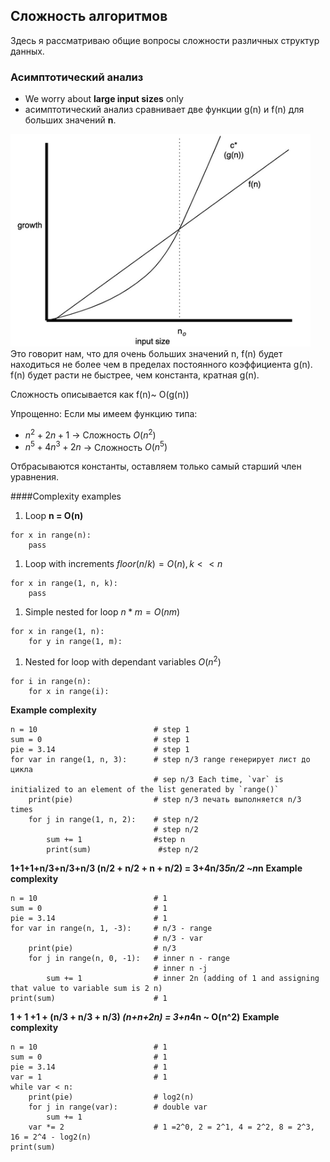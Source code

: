## Сложность алгоритмов

Здесь я рассматриваю общие вопросы сложности различных структур данных.

### Асимптотический анализ
- We worry about **large input sizes** only
- асимптотический анализ сравнивает две функции g(n) и f(n) для больших значений **n**.
<img src="img/01.png" width="480">
Это говорит нам, что для очень больших значений n, f(n) будет находиться не более чем в пределах постоянного коэффициента g(n). f(n) будет расти не быстрее, чем константа, кратная g(n).

Сложность описывается как f(n)~ O(g(n))

Упрощенно: Если мы имеем функцию типа:
- $n^2 + 2n +1$ -> Сложность $O(n^2)$
- $n^5 + 4n^3 +2n$ -> Сложность $O(n^5)$

Отбрасываются константы, оставляем только самый старший член уравнения. 

####Complexity examples
1. Loop **n = O(n)**
```
for x in range(n):
    pass
```
1. Loop with increments  $floor(n/k)=O(n), k << n$
```
for x in range(1, n, k):
    pass
```
1. Simple nested for loop $n*m = O(nm)$
```
for x in range(1, n):
    for y in range(1, m):
```
1. Nested for loop with dependant variables $O(n^2)$
```
for i in range(n):
    for x in range(i):
```
**Example complexity**
```
n = 10                          # step 1
sum = 0                         # step 1                           
pie = 3.14                      # step 1
for var in range(1, n, 3):      # step n/3 range генерирует лист до цикла
                                # sep n/3 Each time, `var` is initialized to an element of the list generated by `range()`
    print(pie)                  # step n/3 печать выполняется n/3 times
    for j in range(1, n, 2):    # step n/2
                                # step n/2
        sum += 1                #step n
        print(sum)               #step n/2

```
**1+1+1+n/3+n/3+n/3 (n/2 + n/2 + n + n/2) = 3+4n/3*5n/2 ~n*n**
**Example complexity**
```
n = 10                          # 1
sum = 0                         # 1
pie = 3.14                      # 1
for var in range(n, 1, -3):     # n/3 - range
                                # n/3 - var
    print(pie)                  # n/3
    for j in range(n, 0, -1):   # inner n - range
                                # inner n -j
        sum += 1                # inner 2n (adding of 1 and assigning that value to variable sum is 2 n)
print(sum)                      # 1
```
**1 + 1 +1 + (n/3 + n/3 + n/3) *(n+n+2n) = 3+n*4n ~ O(n^2)**
**Example complexity**
```
n = 10                          # 1
sum = 0                         # 1
pie = 3.14                      # 1
var = 1                         # 1
while var < n:                  
    print(pie)                  # log2(n)
    for j in range(var):        # double var  
        sum += 1
    var *= 2                    # 1 =2^0, 2 = 2^1, 4 = 2^2, 8 = 2^3, 16 = 2^4 - log2(n)
print(sum)
```